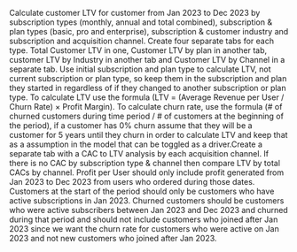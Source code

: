 Calculate customer LTV for customer from Jan 2023 to Dec 2023 by subscription types (monthly, annual and total combined), subscription & plan types (basic, pro and enterprise), subscription & customer industry and subscription and acquisition channel. 
Create four separate tabs for each type. Total Customer LTV in one, Customer LTV by plan in another tab, customer LTV by Industry in another tab and Customer LTV by Channel in a separate tab.
Use initial subscription and plan type to calculate LTV, not current subscription or plan type, so keep them in the subscription and plan they started in regardless of if they changed to another subscription or plan type. 
To calculate LTV use the formula (LTV = (Average Revenue per User / Churn Rate) × Profit Margin). 
To calculate churn rate, use the formula (# of churned customers during time period / # of customers at the beginning of the period), if a customer has 0% churn assume that they will be a customer for 5 years until they churn in order to calculate LTV and keep that as a  assumption in the model that can be toggled as a driver.Create a separate tab with a CAC to LTV analysis by each acquisition channel. If there is no CAC by subscription type & channel then compare LTV by total CACs by channel.
Profit per User should only include profit generated from Jan 2023 to Dec 2023 from users who ordered during those dates.
Customers at the start of the period should only be customers who have active subscriptions in Jan 2023. 
Churned customers should be customers who were active subscribers between Jan 2023 and Dec 2023 and churned during that period and should not include customers who joined after Jan 2023 since we want the churn rate for customers who were active on Jan 2023 and not new customers who joined after Jan 2023.